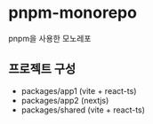 # pnpm-monorepo

pnpm을 사용한 모노레포

## 프로젝트 구성

- packages/app1 (vite + react-ts)
- packages/app2 (nextjs)
- packages/shared (vite + react-ts)
